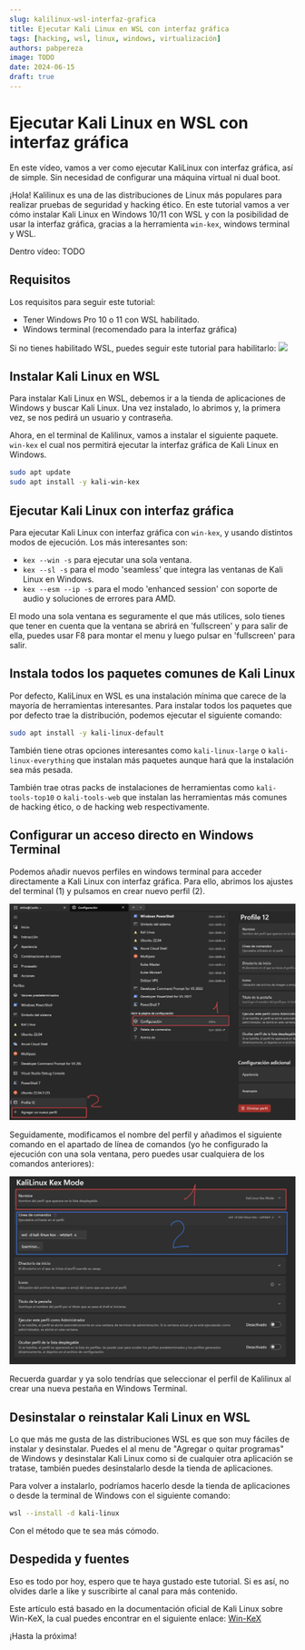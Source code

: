 ```yaml
---
slug: kalilinux-wsl-interfaz-grafica
title: Ejecutar Kali Linux en WSL con interfaz gráfica 
tags: [hacking, wsl, linux, windows, virtualización]
authors: pabpereza
image: TODO
date: 2024-06-15
draft: true
---
```


# Ejecutar Kali Linux en WSL con interfaz gráfica

En este vídeo, vamos a ver como ejecutar KaliLinux con interfaz gráfica, así de simple. Sin necesidad de configurar una máquina virtual ni dual boot.

¡Hola! Kalilinux es una de las distribuciones de Linux más populares para realizar pruebas de seguridad y hacking ético. En este tutorial vamos a ver cómo instalar Kali Linux en Windows 10/11 con WSL y con la posibilidad de usar la interfaz gráfica, gracias a la herramienta `win-kex`, windows terminal y WSL.

<!-- truncate -->

Dentro vídeo: TODO


## Requisitos
Los requisitos para seguir este tutorial:
* Tener Windows Pro 10 o 11 con WSL habilitado.
* Windows terminal (recomendado para la interfaz gráfica)

Si no tienes habilitado WSL, puedes seguir este tutorial para habilitarlo:
[![](https://img.youtube.com/vi/p04dRcQh2VM/0.jpg)](https://www.youtube.com/watch?v=p04dRcQh2VM)

## Instalar Kali Linux en WSL
Para instalar Kali Linux en WSL, debemos ir a la tienda de aplicaciones de Windows y buscar Kali Linux. Una vez instalado, lo abrimos y, la primera vez, se nos pedirá un usuario y contraseña.

Ahora, en el terminal de Kalilinux, vamos a instalar el siguiente paquete. `win-kex` el cual nos permitirá ejecutar la interfaz gráfica de Kali Linux en Windows. 

```bash
sudo apt update
sudo apt install -y kali-win-kex
```


## Ejecutar Kali Linux con interfaz gráfica
Para ejecutar Kali Linux con interfaz gráfica con `win-kex`, y usando distintos modos de ejecución. Los más interesantes son:
* `kex --win -s` para ejecutar una sola ventana.
* `kex --sl -s` para el modo 'seamless' que integra las ventanas de Kali Linux en Windows.
* `kex --esm --ip -s` para el modo 'enhanced session' con soporte de audio y soluciones de errores para AMD.


El modo una sola ventana es seguramente el que más utilices, solo tienes que tener en cuenta que la ventana se abrirá en 'fullscreen' y para salir de ella, puedes usar F8 para montar el menu y luego pulsar en 'fullscreen' para salir.




## Instala todos los paquetes comunes de Kali Linux
Por defecto, KaliLinux en WSL es una instalación mínima que carece de la mayoría de herramientas interesantes. Para instalar todos los paquetes que por defecto trae la distribución, podemos ejecutar el siguiente comando:

```bash
sudo apt install -y kali-linux-default
```

También tiene otras opciones interesantes como `kali-linux-large` o `kali-linux-everything` que instalan más paquetes aunque hará que la instalación sea más pesada.

También trae otras packs de instalaciones de herramientas como `kali-tools-top10` o `kali-tools-web` que instalan las herramientas más comunes de hacking ético, o de hacking web respectivamente.



## Configurar un acceso directo en Windows Terminal
Podemos añadir nuevos perfiles en windows terminal para acceder directamente a Kali Linux con interfaz gráfica. Para ello, abrimos los ajustes del terminal (1) y pulsamos en crear nuevo perfil (2).

![](perfil_windows_terminal.png)

Seguidamente, modificamos el nombre del perfil y añadimos el siguiente comando en el apartado de línea de comandos (yo he configurado la ejecución con una sola ventana, pero puedes usar cualquiera de los comandos anteriores):

![](perfil_nombre_comando.png)

Recuerda guardar y ya solo tendrías que seleccionar el perfil de Kalilinux al crear una nueva pestaña en Windows Terminal.


## Desinstalar o reinstalar Kali Linux en WSL
Lo que más me gusta de las distribuciones WSL es que son muy fáciles de instalar y desinstalar. Puedes el al menu de "Agregar o quitar programas" de Windows y desinstalar Kali Linux como si de cualquier otra aplicación se tratase, también puedes desinstalarlo desde la tienda de aplicaciones.

Para volver a instalarlo, podríamos hacerlo desde la tienda de aplicaciones o desde la terminal de Windows con el siguiente comando:

```bash
wsl --install -d kali-linux
```

Con el método que te sea más cómodo.


## Despedida y fuentes
Eso es todo por hoy, espero que te haya gustado este tutorial. Si es así, no olvides darle a like y suscribirte al canal para más contenido.

Este artículo está basado en la documentación oficial de Kali Linux sobre Win-KeX, la cual puedes encontrar en el siguiente enlace:
[Win-KeX](https://www.kali.org/docs/wsl/win-kex/)

¡Hasta la próxima!